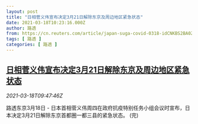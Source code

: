 ```yaml
---
layout: post
title: "日相菅义伟宣布决定3月21日解除东京及周边地区紧急状态"
date: 2021-03-18T10:23:16.000Z
author: 路透
from: https://cn.reuters.com/article/japan-suga-covid-0318-idCNKBS2BA0ZM
tags: [ 路透 ]
categories: [ 路透 ]
---
```

<!--1616062996000-->
[日相菅义伟宣布决定3月21日解除东京及周边地区紧急状态](https://cn.reuters.com/article/japan-suga-covid-0318-idCNKBS2BA0ZM)
------

<div>
<div><i>2021-03-18T09:47:46Z</i></div><p>路透东京3月18日 - 日本首相菅义伟周四在政府抗疫特别任务小组会议时宣布，日本决定3月21日解除东京首都圈一都三县的紧急状态。 (完)</p>
</div>
